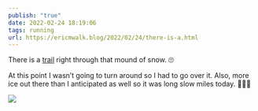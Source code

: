```yaml
---
publish: "true"
date: 2022-02-24 18:19:06
tags: running
url: https://ericmwalk.blog/2022/02/24/there-is-a.html
---
```


There is a [trail](http://www.strava.com/activities/6732395158) right through that mound of snow. 🙄

At this point I wasn’t going to turn around so I had to go over it. Also, more ice out there than I anticipated as well so it was long slow miles today. 🏃🏻‍♂️


![](https://ericmwalk.blog/uploads/2022/d16c052a11.jpg)